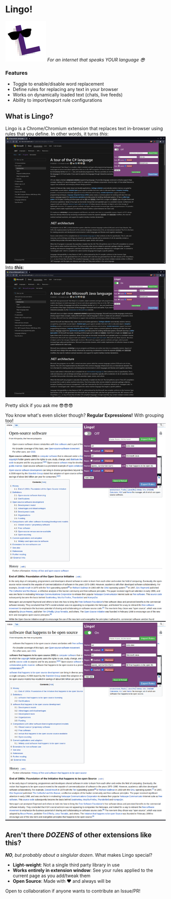 # Lingo!
![Lingo](/images/lingo_128.png)
*For an internet that speaks YOUR language 😎*
### Features
- Toggle to enable/disable word replacement
- Define rules for replacing any text in your browser
- Works on dynamically loaded text (chats, live feeds)
- Ability to import/export rule configurations
## What is Lingo?
Lingo is a Chrome/Chromium extension that replaces text in-browser using rules that you define. In other words, it turns *this*:
![Lingo OFF](/images/demo/csharp_off.png)
Into ***this***:
![Lingo ON](/images/demo/csharp_on.png)

Pretty slick if you ask me 😎😎😎

You know what's even slicker though? **Regular Expressions!** With grouping too!
![Regex OFF](/images/demo/regex_off.png)
![Regex ON](/images/demo/regex_on.png)

## Aren't there *DOZENS* of other extensions like this?
***NO**, but probably about a singlular dozen*. What makes Lingo special?
- **Light-weight**: Not a single third party library in use
- **Works entirely in extension window**: See your rules applied to the current page as you add/tweak them
- **Open Source**: Made with ❤️ and always will be

Open to collaboration if anyone wants to contribute an Issue/PR!
